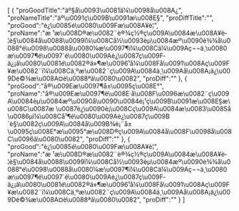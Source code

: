 [
	{
		"proGoodTitle":"äº§å\u0093\u0081ä¼\u0098å\u008A¿",
		"proNameTitle":"äº\u0091ç\u009B\u0091æ\u008E§",
		"proDiffTitle":"",
		"proGood":"è¿\u0085é\u0080\u009Fæ\u008A¥è­¦",
		"proName":"æ ¹æ\u008D®æ\u0082¨è®¾ç½®ç\u009A\u0084æ\u008A¥è­¦è§\u0084å\u0088\u0099ï¼\u008Cå½\u0093èµ\u0084æº\u0090è¾¾å\u0088°é\u0098\u0088å\u0080¼æ\u0097¶ï¼\u008Cä¼\u009Aç¬¬ä¸\u0080æ\u0097¶é\u0097´é\u0080\u009Aè¿\u0087ç\u009F­ä¿¡ã\u0080\u0081é\u0082®ä»¶æ\u0096¹å¼\u008Få\u0091\u008Aç\u009F¥æ\u0082¨ï¼\u008Cä¸ºæ\u0082¨ç\u009A\u0084ä¸\u009Aå\u008A¡ä¿\u009Dé©¾æ\u008A¤è\u0088ªã\u0080\u0082",
		"proDiff":""
	},
	{
		"proGood":"å®\u009Eæ\u0097¶å±\u0095ç\u008E°",
		"proName":"å®\u009Eæ\u0097¶è\u008E·å\u008F\u0096æ\u0082¨ç\u009A\u0084èµ\u0084æº\u0090å\u0090\u0084é¡¹ç\u009B\u0091æ\u008E§æ\u008C\u0087æ \u0087è¿\u0090è¡\u008Cç\u009A\u0084æ\u0083\u0085å\u0086µï¼\u008Cå¹¶é\u0080\u009Aè¿\u0087ç\u009B´è§\u0082ç\u009A\u0084å\u009B¾è¡¨å±\u0095ç\u008E°æ\u0095°æ\u008D®ç\u009A\u0084å\u008F\u0098å\u008C\u0096ã\u0080\u0082",
		"proDiff":""
	},
	{
		"proGood":"è¿\u0085é\u0080\u009Fæ\u008A¥è­¦",
		"proName":"æ ¹æ\u008D®æ\u0082¨è®¾ç½®ç\u009A\u0084æ\u008A¥è­¦è§\u0084å\u0088\u0099ï¼\u008Cå½\u0093èµ\u0084æº\u0090è¾¾å\u0088°é\u0098\u0088å\u0080¼æ\u0097¶ï¼\u008Cä¼\u009Aç¬¬ä¸\u0080æ\u0097¶é\u0097´é\u0080\u009Aè¿\u0087ç\u009F­ä¿¡ã\u0080\u0081é\u0082®ä»¶æ\u0096¹å¼\u008Få\u0091\u008Aç\u009F¥æ\u0082¨ï¼\u008Cä¸ºæ\u0082¨ç\u009A\u0084ä¸\u009Aå\u008A¡ä¿\u009Dé©¾æ\u008A¤è\u0088ªã\u0080\u0082",
		"proDiff":""
	}
]